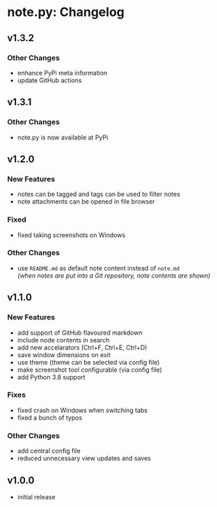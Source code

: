 # note.py: Changelog

## v1.3.2

### Other Changes

- enhance PyPi meta information
- update GitHub actions

## v1.3.1

### Other Changes

- note.py is now available at PyPi

## v1.2.0

### New Features

- notes can be tagged and tags can be used to filter notes
- note attachments can be opened in file browser

### Fixed

- fixed taking screenshots on Windows 

### Other Changes

- use `README.md` as default note content instead of `note.md`  
  _(when notes are put into a Git repository, note contents are shown)_

## v1.1.0

### New Features

- add support of GitHub flavoured markdown
- include node contents in search
- add new accelarators (Ctrl+F, Ctrl+E, Ctrl+D)
- save window dimensions on exit
- use theme (theme can be selected via config file)
- make screenshot tool configurable (via config file)
- add Python 3.8 support

### Fixes

- fixed crash on Windows when switching tabs
- fixed a bunch of typos

### Other Changes

- add central config file
- reduced unnecessary view updates and saves 


## v1.0.0

- initial release